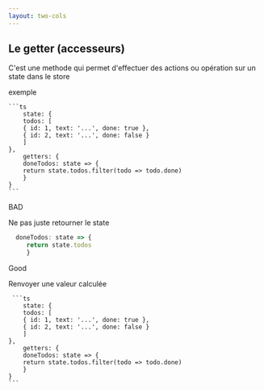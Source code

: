 ```yaml
---
layout: two-cols
---
```

## Le getter (accesseurs)

C'est une methode qui permet d'effectuer des actions ou opération sur un state dans le store

exemple

    ```ts
        state: {
        todos: [
        { id: 1, text: '...', done: true },
        { id: 2, text: '...', done: false }
        ]
    },
        getters: {
        doneTodos: state => {
        return state.todos.filter(todo => todo.done)
        }
    }
    ```
 

 BAD

 Ne pas juste retourner le state
   ```ts
     doneTodos: state => {
        return state.todos
        }
```

 Good

 Renvoyer une valeur calculée

     ```ts
        state: {
        todos: [
        { id: 1, text: '...', done: true },
        { id: 2, text: '...', done: false }
        ]
    },
        getters: {
        doneTodos: state => {
        return state.todos.filter(todo => todo.done)
        }
    }
    ```
 